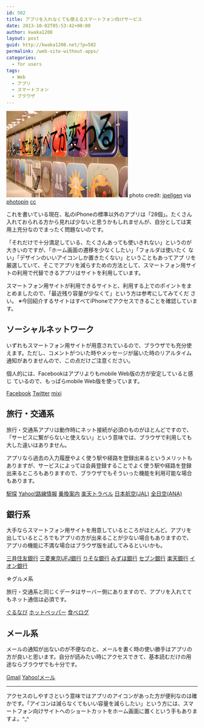 ```yaml
---
id: 502
title: アプリを入れなくても使えるスマートフォン向けサービス
date: 2013-10-02T05:53:42+00:00
author: kwaka1208
layout: post
guid: http://kwaka1208.net/?p=502
permalink: /web-site-without-apps/
categories:
  - for users
tags:
  - Web
  - アプリ
  - スマートフォン
  - ブラウザ
---
```

<img src="/assets/images/2013/10/small__3421273869.jpg" alt="App" width="320" height="227" class="alignnone size-full wp-image-503" />
photo credit: <a href="http://www.flickr.com/photos/jpellgen/3421273869/">jpellgen</a> via <a href="http://photopin.com">photopin</a> <a href="http://creativecommons.org/licenses/by-nc-nd/2.0/">cc</a>

これを書いている現在、私のiPhoneの標準以外のアプリは「28個」。たくさん
入れておられる方から見れば少ないと思うかもしれませんが、自分としては実
用上充分なのでまったく問題ないのです。

「それだけで十分満足している、たくさんあっても使いきれない」というのが
大きいのですが、「ホーム画面の遷移を少なくしたい」「フォルダは使いたく
ない」「デザインのいいアイコンしか置きたくない」ということもあってアプ
リを厳選していて、そこでアプリを減らすための方法として、スマートフォン用サイトの利用で代替できるアプリはサイトを利用しています。

スマートフォン用サイトが利用できるサイトと、利用する上でのポイントをま
とめましたので、「最近残り容量が少なくて」という方は参考にしてみてくだ
さい。
※今回紹介するサイトはすべてiPhoneでアクセスできることを確認しています。

<h2>ソーシャルネットワーク</h2>

いずれもスマートフォン用サイトが用意されているので、ブラウザでも充分使
えます。ただし、コメントがついた時やメッセージが届いた時のリアルタイム
通知がありませんので、この点だけご注意ください。

個人的には、Facebookはアプリよりもmobile Web版の方が安定していると感じ
ているので、もっぱらmobile Web版を使っています。

<a href="https://m.facebook.com/">Facebook</a>
<a href="https://mobile.twitter.com/">Twitter</a>
<a href="https://mixi.jp/">mixi</a>

<h2>旅行・交通系</h2>

旅行・交通系アプリは動作時にネット接続が必須のものがほとんどですので、
「サービスに繋がらないと使えない」という意味では、ブラウザで利用しても
大した違いはありません。

アプリなら過去の入力履歴やよく使う駅や経路を登録出来るというメリットも
ありますが、サービスによっては会員登録することでよく使う駅や経路を登録
出来るところもありますので、ブラウザでもそういった機能を利用可能な場合
もあります。

<a href="http://sp.ekitan.com/">駅探</a>
<a href="http://transit.loco.yahoo.co.jp/">Yahoo!路線情報</a>
<a href="http://mb.jorudan.co.jp/">乗換案内</a>
<a href="http://travel.rakuten.co.jp/smart/">楽天トラベル</a>
<a href="http://sp.jal.co.jp/">日本航空(JAL)</a>
<a href="http://www.ana.co.jp/asw/spdom">全日空(ANA)</a>

<h2>銀行系</h2>

大手ならスマートフォン用サイトを用意しているところがほとんど。アプリを
出しているところでもアプリの方が出来ることが少ない場合もありますので、
アプリの機能に不満な場合はブラウザ版を試してみるといいかも。

<a href="http://www.smbc.co.jp/smartphone/index.html">三井住友銀行</a>
<a href="http://www.bk.mufg.jp/sp/index.html">三菱東京UFJ銀行</a>
<a href="http://www.resona-gr.co.jp/resonabank/sp/index.html">りそな銀行</a>
<a href="http://www.mizuhobank.co.jp/sp/index.html">みずほ銀行</a>
<a href="http://www.sevenbank.co.jp/sp/index.html">セブン銀行</a>
<a href="http://www.rakuten-bank.co.jp/smartphone/">楽天銀行</a>
<a href="http://www.aeonbank.co.jp/sp/index.html">イオン銀行</a>

☆グルメ系

旅行・交通系と同じくデータはサーバー側にありますので、アプリを入れてて
もネット通信は必須です。

<a href="http://mobile.gnavi.co.jp/">ぐるなび</a>
<a href="http://www.hotpepper.jp/SA23/">ホットペッパー</a>
<a href="http://s.tabelog.com/">食べログ</a>

<h2>メール系</h2>

メールの通知が出ないのが不便なのと、メールを書く時の使い勝手はアプリの
方が良いと思います。自分が読みたい時にアクセスできて、基本読むだけの用
途ならブラウザでも十分です。

<a href="https://mail.google.com/">Gmail</a>
<a href="https://m.mail.yahoo.co.jp/cl/">Yahoo!メール</a>

<hr>
アクセスのしやすさという意味ではアプリのアイコンがあった方が便利なのは確かです。「アイコンは減らなくてもいい容量を減らしたい」という方には、スマートフォン向けサイトへのショートカットをホーム画面に置くという手もありますよ。^_^